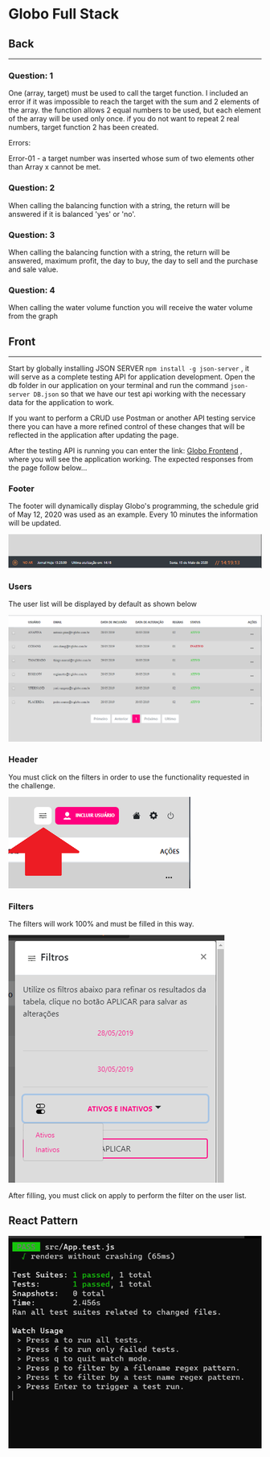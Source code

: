 # Globo Full Stack

## Back

<hr>

### Question: 1

One (array, target) must be used to call the target function.
I included an error if it was impossible to reach the target with the sum and 2 elements of the array.
the function allows 2 equal numbers to be used, but each element of the array will be used only once.
if you do not want to repeat 2 real numbers, target function 2 has been created.

Errors:

Error-01 - a target number was inserted whose sum of two
elements other than Array x cannot be met.

### Question: 2

When calling the balancing function with a string, the return will be answered if it is balanced 'yes' or 'no'.

### Question: 3

When calling the balancing function with a string, the return will be answered, maximum profit, the day to buy, the day to sell and the purchase and sale value.

### Question: 4

When calling the water volume function you will receive the water volume from the graph

## Front

<hr>

Start by globally installing JSON SERVER `npm install -g json-server` , it will serve as a complete testing API for application development.
Open the db folder in our application on your terminal and run the command `json-server DB.json` so that we have our test api working with the necessary data for the application to work.

If you want to perform a CRUD use Postman or another API testing service there you can have a more refined control of these changes that will be reflected in the application after updating the page.

After the testing API is running you can enter the link:
<a href="https://globo-teste-fullstack.herokuapp.com/">Globo Frontend</a>
 , where you will see the application working. The expected responses from the page follow below...

### Footer

The footer will dynamically display Globo's programming, the schedule grid of May 12, 2020 was used as an example. Every 10 minutes the information will be updated.

![footer](./src/assets/img/footer.PNG)

### Users

The user list will be displayed by default as shown below

![users](./src/assets/img/user.PNG)

### Header

You must click on the filters in order to use the functionality requested in the challenge.

![filter01](./src/assets/img/filter.PNG)

### Filters

The filters will work 100% and must be filled in this way.

![filter02](./src/assets/img/filter02.PNG)

After filling, you must click on apply to perform the filter on the user list.

## React Pattern

![users](./src/assets/img/tests01.PNG)
